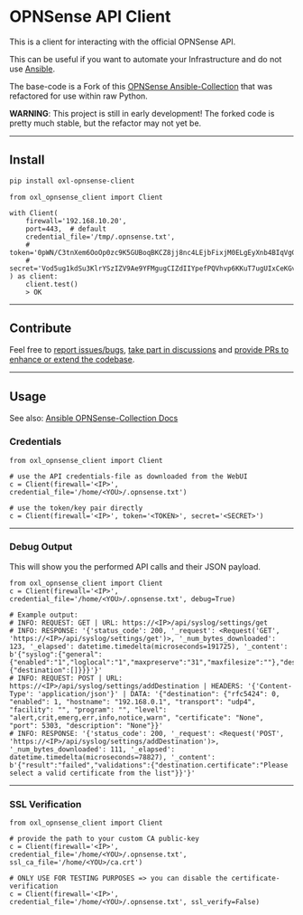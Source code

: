 # OPNSense API Client

This is a client for interacting with the official OPNSense API.

This can be useful if you want to automate your Infrastructure and do not use [Ansible](https://www.ansible.com/how-ansible-works/).

The base-code is a Fork of this [OPNSense Ansible-Collection](https://github.com/ansibleguy/collection_opnsense) that was refactored for use within raw Python.

**WARNING**: This project is still in early development! The forked code is pretty much stable, but the refactor may not yet be.

----

## Install

```bash
pip install oxl-opnsense-client
```

```python3cc
from oxl_opnsense_client import Client

with Client(
    firewall='192.168.10.20',
    port=443,  # default
    credential_file='/tmp/.opnsense.txt',
    # token='0pWN/C3tnXem6OoOp0zc9K5GUBoqBKCZ8jj8nc4LEjbFixjM0ELgEyXnb4BIqVgGNunuX0uLThblgp9Z',
    # secret='Vod5ug1kdSu3KlrYSzIZV9Ae9YFMgugCIZdIIYpefPQVhvp6KKuT7ugUIxCeKGvN6tj9uqduOzOzUlv',
) as client:
    client.test()
    > OK
```

----

## Contribute

Feel free to [report issues/bugs](https://github.com/O-X-L/opnsense-api-client/issues), [take part in discussions](https://github.com/O-X-L/opnsense-api-client/discussions) and [provide PRs to enhance or extend the codebase](https://github.com/O-X-L/opnsense-api-client/pulls).

----

## Usage

See also: [Ansible OPNSense-Collection Docs](https://opnsense.ansibleguy.net/en/latest/usage/2_basic.html)

### Credentials

```python3
from oxl_opnsense_client import Client

# use the API credentials-file as downloaded from the WebUI
c = Client(firewall='<IP>', credential_file='/home/<YOU>/.opnsense.txt')

# use the token/key pair directly
c = Client(firewall='<IP>', token='<TOKEN>', secret='<SECRET>')
```

----

### Debug Output

This will show you the performed API calls and their JSON payload.

```python3
from oxl_opnsense_client import Client
c = Client(firewall='<IP>', credential_file='/home/<YOU>/.opnsense.txt', debug=True)

# Example output:
# INFO: REQUEST: GET | URL: https://<IP>/api/syslog/settings/get
# INFO: RESPONSE: '{'status_code': 200, '_request': <Request('GET', 'https://<IP>/api/syslog/settings/get')>, '_num_bytes_downloaded': 123, '_elapsed': datetime.timedelta(microseconds=191725), '_content': b'{"syslog":{"general":{"enabled":"1","loglocal":"1","maxpreserve":"31","maxfilesize":""},"destinations":{"destination":[]}}}'}'
# INFO: REQUEST: POST | URL: https://<IP>/api/syslog/settings/addDestination | HEADERS: '{'Content-Type': 'application/json'}' | DATA: '{"destination": {"rfc5424": 0, "enabled": 1, "hostname": "192.168.0.1", "transport": "udp4", "facility": "", "program": "", "level": "alert,crit,emerg,err,info,notice,warn", "certificate": "None", "port": 5303, "description": "None"}}'
# INFO: RESPONSE: '{'status_code': 200, '_request': <Request('POST', 'https://<IP>/api/syslog/settings/addDestination')>, '_num_bytes_downloaded': 111, '_elapsed': datetime.timedelta(microseconds=78827), '_content': b'{"result":"failed","validations":{"destination.certificate":"Please select a valid certificate from the list"}}'}'
```

----

### SSL Verification

```python3
from oxl_opnsense_client import Client

# provide the path to your custom CA public-key
c = Client(firewall='<IP>', credential_file='/home/<YOU>/.opnsense.txt', ssl_ca_file='/home/<YOU>/ca.crt')

# ONLY USE FOR TESTING PURPOSES => you can disable the certificate-verification
c = Client(firewall='<IP>', credential_file='/home/<YOU>/.opnsense.txt', ssl_verify=False)
```
